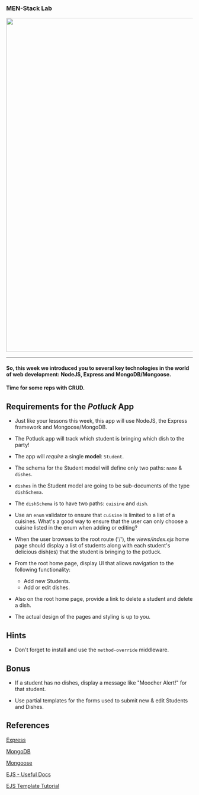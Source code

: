 ### MEN-Stack Lab
<img src="https://i.imgur.com/CHIRiWW.png" style="display:block;margin:0 auto" width="900">

---
#### So, this week we introduced you to several key technologies in the world of web development: NodeJS, Express and MongoDB/Mongoose.

#### Time for some reps with CRUD.

## Requirements for the _Potluck_ App
- Just like your lessons this week, this app will use NodeJS, the Express framework and Mongoose/MongoDB.

- The Potluck app will track which student is bringing which dish to the party!

- The app will _require_ a single **model**: `Student`.

- The schema for the Student model will define only two paths: `name` & `dishes`.

- `dishes` in the Student model are going to be sub-documents of the type `dishSchema`.

- The `dishSchema` is to have two paths: `cuisine` and `dish`.

- Use an `enum` validator to ensure that `cuisine` is limited to a list of a cuisines.  What's a good way to ensure that the user can only choose a cuisine listed in the enum when adding or editing?

- When the user browses to the root route ('/'), the _views/index.ejs_ home page should display a list of students along with each student's delicious dish(es) that the student is bringing to the potluck.

- From the root home page, display UI that allows navigation to the following functionality:
	- Add new Students.
	- Add or edit dishes.

- Also on the root home page, provide a link to delete a student and delete a dish.

- The actual design of the pages and styling is up to you.

## Hints

- Don't forget to install and use the `method-override` middleware.

## Bonus

- If a student has no dishes, display a message like "Moocher Alert!" for that student.

- Use partial templates for the forms used to submit new & edit Students and Dishes.



## References

[Express](http://expressjs.com/)

[MongoDB](http://www.mongodb.org/)

[Mongoose](http://mongoosejs.com/)

[EJS - Useful Docs](http://ejs.co/)

[EJS Template Tutorial](https://scotch.io/tutorials/use-ejs-to-template-your-node-application)
